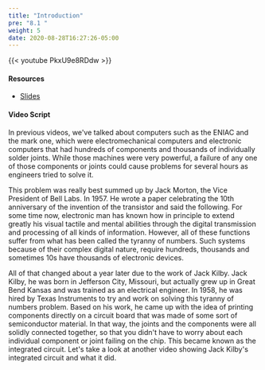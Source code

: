 ```yaml
---
title: "Introduction"
pre: "8.1 "
weight: 5
date: 2020-08-28T16:27:26-05:00
---
```


{{< youtube PkxU9e8RDdw >}}



#### Resources
* [Slides](../slides/8-Computer_Architecture.pdf)

#### Video Script

In previous videos, we've talked about computers such as the ENIAC and the mark one, which were electromechanical computers and electronic computers that had hundreds of components and thousands of individually solder joints. While those machines were very powerful, a failure of any one of those components or joints could cause problems for several hours as engineers tried to solve it. 

This problem was really best summed up by Jack Morton, the Vice President of Bell Labs. In 1957. He wrote a paper celebrating the 10th anniversary of the invention of the transistor and said the following. For some time now, electronic man has known how in principle to extend greatly his visual tactile and mental abilities through the digital transmission and processing of all kinds of information. However, all of these functions suffer from what has been called the tyranny of numbers. Such systems because of their complex digital nature, require hundreds, thousands and sometimes 10s have thousands of electronic devices. 

All of that changed about a year later due to the work of Jack Kilby. Jack Kilby, he was born in Jefferson City, Missouri, but actually grew up in Great Bend Kansas and was trained as an electrical engineer. In 1958, he was hired by Texas Instruments to try and work on solving this tyranny of numbers problem. Based on his work, he came up with the idea of printing components directly on a circuit board that was made of some sort of semiconductor material. In that way, the joints and the components were all solidly connected together, so that you didn't have to worry about each individual component or joint failing on the chip. This became known as the integrated circuit. Let's take a look at another video showing Jack Kilby's integrated circuit and what it did.